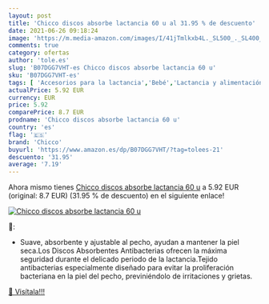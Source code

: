 ```yaml
---
layout: post
title: 'Chicco discos absorbe lactancia 60 u al 31.95 % de descuento'
date: 2021-06-26 09:18:24
image: 'https://m.media-amazon.com/images/I/41jTmlkxb4L._SL500_._SL400_.jpg'
comments: true
category: ofertas
author: 'tole.es'
slug: 'B07DGG7VHT-es Chicco discos absorbe lactancia 60 u'
sku: 'B07DGG7VHT-es'
tags: [ 'Accesorios para la lactancia','Bebé','Lactancia y alimentación','chicco','lactancia', ]
actualPrice: 5.92 EUR
currency: EUR
price: 5.92
comparePrice: 8.7 EUR
prodname: 'Chicco discos absorbe lactancia 60 u'
country: 'es'
flag: '🇪🇸'
brand: 'Chicco'
buyurl: 'https://www.amazon.es/dp/B07DGG7VHT/?tag=tolees-21'
descuento: '31.95'
average: '7.19'
---
```


Ahora mismo tienes [Chicco discos absorbe lactancia 60 u](https://www.amazon.es/dp/B07DGG7VHT/?tag=tolees-21) a 5.92 EUR (original: 8.7 EUR) (31.95 %  de descuento) en el siguiente enlace!

[![Chicco discos absorbe lactancia 60 u](https://m.media-amazon.com/images/I/41jTmlkxb4L._SL500_._SL400_.jpg)](https://www.amazon.es/dp/B07DGG7VHT/?tag=tolees-21)

🔎:

- Suave, absorbente y ajustable al pecho, ayudan a mantener la piel seca.Los Discos Absorbentes Antibacterias ofrecen la máxima seguridad durante el delicado periodo de la lactancia.Tejido antibacterias especialmente diseñado para evitar la proliferación bacteriana en la piel del pecho, previniéndolo de irritaciones y grietas.

[🛒 Visítala!!!](https://www.amazon.es/dp/B07DGG7VHT/?tag=tolees-21)

